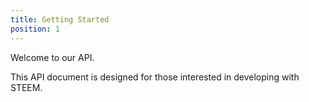 ```yaml
---
title: Getting Started 
position: 1
---
```


Welcome to our API.

This API document is designed for those interested in developing with STEEM.
